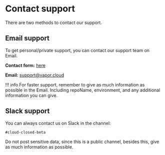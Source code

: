 # Contact support

There are two methods to contact our support.

## Email support

To get personal/private support, you can contact our support team on Email.

**Contact form:** [here](https://qutheory.freshdesk.com/support/tickets/new)

**Email:** support@vapor.cloud

!!! info
    For faster support, remember to give as much information as possible in the Email. Including repoName, environment, and any additional information you can give.


## Slack support

You can always contact us on Slack in the channel:

`#cloud-closed-beta`

Do not post sensitive data, since this is a public channel, besides this, give as much information as possible.
